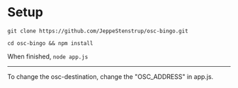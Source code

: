 # Setup

``` git clone https://github.com/JeppeStenstrup/osc-bingo.git ```

``` cd osc-bingo && npm install ```

When finished, ``` node app.js ```

-----

To change the osc-destination, change the "OSC_ADDRESS" in app.js.
